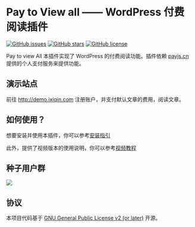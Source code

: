 # Pay to View all —— WordPress 付费阅读插件

[![GitHub issues](https://img.shields.io/github/issues/bestony/pay-to-view-all.svg)](https://github.com/bestony/pay-to-view-all/issues)
[![GitHub stars](https://img.shields.io/github/stars/bestony/pay-to-view-all.svg)](https://github.com/bestony/pay-to-view-all/stargazers)
[![GitHub license](https://img.shields.io/github/license/bestony/pay-to-view-all.svg)](https://github.com/bestony/pay-to-view-all)


Pay to view All 本插件实现了 WordPress 的付费阅读功能。插件依赖 [payjs.cn](https://payjs.cn/ref/MDNXMD)提供的个人支付服务来提供功能。

## 演示站点

前往 http://demo.ixiqin.com 注册账户，并支付默认文章的费用，阅读文章。


## 如何使用？
想要安装并使用本插件，你可以参考[安装指引](https://github.com/bestony/pay-to-view-all/wiki/Install)

此外，提供了视频版本的使用说明，你可以参考[视频教程](https://github.com/bestony/pay-to-view-all/wiki/Video-Tutorial)

## 种子用户群

![](https://ws3.sinaimg.cn/large/006tKfTcly1fo0om5mezzj30kw0r2gms.jpg)

## 协议
本项目代码基于 [GNU General Public License v2 (or later)](LICENSE) 开源。

